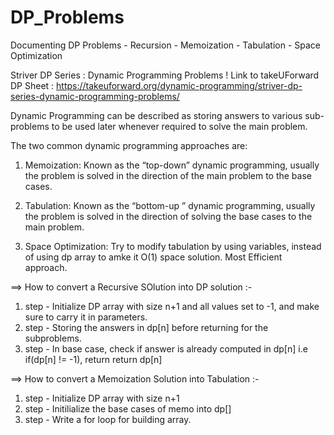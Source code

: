 # DP_Problems
Documenting DP Problems - Recursion - Memoization - Tabulation - Space Optimization

Striver DP Series : Dynamic Programming Problems !
Link to takeUForward DP Sheet : https://takeuforward.org/dynamic-programming/striver-dp-series-dynamic-programming-problems/

Dynamic Programming can be described as storing answers to various sub-problems to be used later whenever required to solve the main problem.

The two common dynamic programming approaches are:
1. Memoization: Known as the “top-down” dynamic programming, usually the problem is solved in the direction of the main problem to the base cases.

2. Tabulation: Known as the “bottom-up ” dynamic programming, usually the problem is solved in the direction of solving the base cases to the main problem.

3. Space Optimization: Try to modify tabulation by using variables, instead of using dp array to amke it O(1) space solution. Most Efficient approach.

==> How to convert a Recursive SOlution into DP solution :-
1. step - Initialize DP array with size n+1 and all values set to -1, and make sure to carry it in parameters.
2. step - Storing the answers in dp[n] before returning for the subproblems.
3. step - In base case, check if answer is already computed in dp[n] i.e if(dp[n] != -1), return return dp[n] 

==> How to convert a Memoization Solution into Tabulation :-
1. step - Initialize DP array with size n+1
2. step - Initilialize the base cases of memo into dp[]
3. step - Write a for loop for building array.
